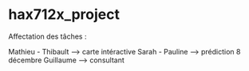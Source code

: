 # hax712x_project

Affectation des tâches :

Mathieu - Thibault --> carte intéractive 
Sarah - Pauline --> prédiction 8 décembre
Guillaume --> consultant 
